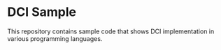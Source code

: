 DCI Sample
==========

This repository contains sample code that shows DCI implementation in various programming languages.
